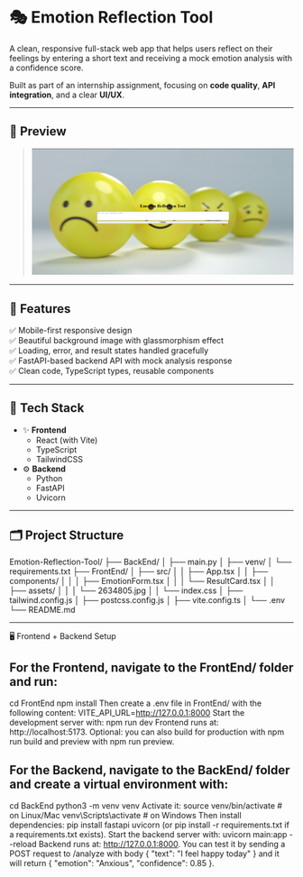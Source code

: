 # 🎭 Emotion Reflection Tool

A clean, responsive full-stack web app that helps users reflect on their feelings by entering a short text and receiving a mock emotion analysis with a confidence score.  

Built as part of an internship assignment, focusing on **code quality**, **API integration**, and a clear **UI/UX**.  

---

## 📸 Preview
 
> ![Preview](./FrontEnd/src/assets/screenshot.png)

---

## 🚀 Features

✅ Mobile-first responsive design  
✅ Beautiful background image with glassmorphism effect  
✅ Loading, error, and result states handled gracefully  
✅ FastAPI-based backend API with mock analysis response  
✅ Clean code, TypeScript types, reusable components  

---

## 🧾 Tech Stack

- ✨ **Frontend**
  - React (with Vite)
  - TypeScript
  - TailwindCSS
- ⚙️ **Backend**
  - Python
  - FastAPI
  - Uvicorn

---

## 🗂 Project Structure

Emotion-Reflection-Tool/
├── BackEnd/
│ ├── main.py
│ ├── venv/
│ └── requirements.txt
├── FrontEnd/
│ ├── src/
│ │ ├── App.tsx
│ │ ├── components/
│ │ │ ├── EmotionForm.tsx
│ │ │ └── ResultCard.tsx
│ │ ├── assets/
│ │ │ └── 2634805.jpg
│ │ └── index.css
│ ├── tailwind.config.js
│ ├── postcss.config.js
│ ├── vite.config.ts
│ └── .env
└── README.md


---

🖥️ Frontend + Backend Setup
## For the Frontend, navigate to the FrontEnd/ folder and run:

cd FrontEnd
npm install
Then create a .env file in FrontEnd/ with the following content:
VITE_API_URL=http://127.0.0.1:8000
Start the development server with:
npm run dev
Frontend runs at: http://localhost:5173. Optional: you can also build for production with npm run build and preview with npm run preview.

## For the Backend, navigate to the BackEnd/ folder and create a virtual environment with:

cd BackEnd
python3 -m venv venv
Activate it:
source venv/bin/activate       # on Linux/Mac
venv\Scripts\activate          # on Windows
Then install dependencies:
pip install fastapi uvicorn
(or pip install -r requirements.txt if a requirements.txt exists).
Start the backend server with:
uvicorn main:app --reload
Backend runs at: http://127.0.0.1:8000. You can test it by sending a POST request to /analyze with body { "text": "I feel happy today" } and it will return { "emotion": "Anxious", "confidence": 0.85 }.
